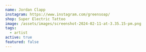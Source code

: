 ```yaml
---
name: Jordan Clapp
instagram: https://www.instagram.com/greensoap/
shop: Super Electric Tattoo
image: /assets/images/screenshot-2024-02-11-at-3.35.15-pm.png
tags:
  - artist
active: true
featured: false
---
```

